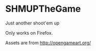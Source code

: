 # SHMUPTheGame
Just another shoot'em up

Only works on Firefox.

Assets are from http://opengameart.org/
